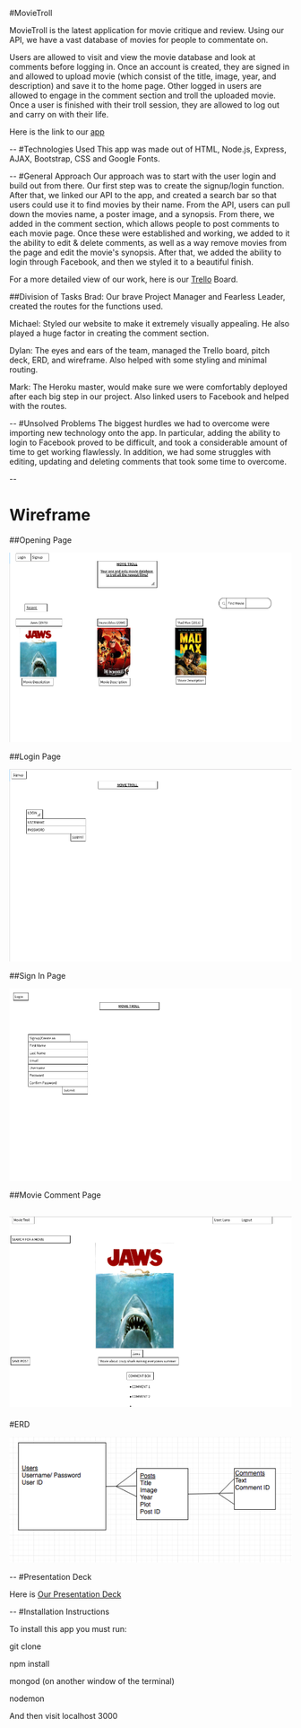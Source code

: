 #MovieTroll

MovieTroll is the latest application for movie critique and review. Using our API, we have a vast database of movies for people to commentate on.

Users are allowed to visit and view the movie database and look at comments before logging in. Once an account is created, they are signed in and allowed to upload movie (which consist of the title, image, year, and description) and save it to the home page. Other logged in users are allowed to engage in the comment section and troll the uploaded movie. Once a user is finished with their troll session, they are allowed to log out and carry on with their life.

Here is the link to our [app](https://movietroll.herokuapp.com/)

--
#Technologies Used
This app was made out of HTML, Node.js, Express, AJAX, Bootstrap, CSS and Google Fonts.

--
#General Approach
Our approach was to start with the user login and build out from there. Our first step was to create the signup/login function. After that, we linked our API to the app, and created a search bar so that users could use it to find movies by their name. From the API, users can pull down the movies name, a poster image, and a synopsis. From there, we added in the comment section, which allows people to post comments to each movie page. Once these were established and working, we added to it the ability to edit & delete comments, as well as a way remove movies from the page and edit the movie's synopsis. After that, we added the ability to login through Facebook, and then we styled it to a beautiful finish.  

For a more detailed view of our work, here is our [Trello](https://trello.com/b/oqc04sL4/project-3) Board.

##Division of Tasks
Brad: Our brave Project Manager and Fearless Leader, created the routes for the functions used.

Michael: Styled our website to make it extremely visually appealing. He also played a huge factor in creating the comment section.

Dylan: The eyes and ears of the team, managed the Trello board, pitch deck,  ERD, and wireframe. Also helped with some styling and minimal routing.

Mark: The Heroku master, would make sure we were comfortably deployed after each big step in our project. Also linked users to Facebook and helped with the routes.

--
#Unsolved Problems
The biggest hurdles we had to overcome were importing new technology onto the app. In particular, adding the ability to login to Facebook proved to be difficult, and took a considerable amount of time to get working flawlessly. In addition, we had some struggles with editing, updating and deleting comments that took some time to overcome.

--

# Wireframe

##Opening Page

![wireframe](images/MovieTrollHomePage.png)

##Login Page

![wireframe](images/MovieTrollLoginPage.png)

##Sign In Page

![wireframe](images/MovieTrollSignInPage.png)

##Movie Comment Page

![wireframe](images/MovieTrollMoviePage.png)
--

#ERD

![erd](images/MovieTrollERD.png)

--
#Presentation Deck

Here is [Our Presentation Deck](https://docs.google.com/presentation/d/1Tfh6G-9Ok3UlWdybOubuuV462EEH5mSoIUPAnGZ25zc/edit?ts=597120d1#slide=id.p)

--
#Installation Instructions

To install this app you must run:

git clone

npm install

mongod (on another window of the terminal)

nodemon

And then visit localhost 3000
